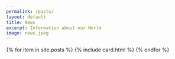 ```yaml
---
permalink: /posts/
layout: default
title: News
excerpt: Information about our World
image: news.jpeg
---
```

<section class="py-5">
    <div class="row row-cols-1 row-cols-md-2 row-cols-lg-3">
        {% for item in site.posts %}
        {% include card.html %}
        {% endfor %}
    </div>
</section>

